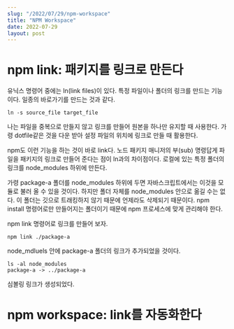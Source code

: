 ```yaml
---
slug: "/2022/07/29/npm-workspace"
title: "NPM Workspace"
date: 2022-07-29
layout: post
---
```


# npm link: 패키지를 링크로 만든다

유닉스 명령어 중에는 ln(link files)이 있다. 특정 파일이나 폴더의 링크를 만드는 기능이다. 일종의 바로가기를 만드는 것과 같다.

```shell
ln -s source_file target_file
```

나는 파일을 중복으로 만들지 않고 링크를 만들어 원본을 하나만 유지할 때 사용한다. 가령 dotfile같은 것을 다운 받아 설정 파일의 위치에 링크로 만들 때 활용한다.

npm도 이런 기능을 하는 것이 바로 link다. 노드 패키지 매니저의 부(sub) 명령답게 파일을 패키지의 링크로 만들어 준다는 점이 ln과의 차이점이다. 로컬에 있는 특정 폴더의 링크를 node_modules 하위에 만든다.

가령 package-a 폴더를 node_modules 하위에 두면 자바스크립트에서는 이것을 모듈로 불러 올 수 있을 것이다. 하지만 폴더 자체를 node_modules 안으로 옮길 수는 없다. 이 폴더는 깃으로 트래킹하지 않기 때문에 언제라도 삭제되기 때문이다. npm install 명령어로만 만들어지는 폴더이기 때문에 npm 프로세스에 맞게 관리해야 한다.

npm link 명령어로 링크를 만들어 보자.

```shell
npm link ./package-a
```

node_mdluels 안에 package-a 폴더의 링크가 추가되었을 것이다.

```shell
ls -al node_modules
package-a -> ../package-a
```

심볼링 링크가 생성되었다.

# npm workspace: link를 자동화한다
